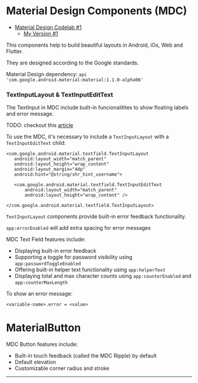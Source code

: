 # Material Design Components (MDC)

* [Material Design Codelab #1](https://codelabs.developers.google.com/codelabs/mdc-101-java/index.html#0)
    * [My Version #1](https://github.com/Gonzz-96/material-design-codelab/tree/101-starter)

This components help to build beautiful layouts in Android, iOs, Web and Flutter.

They are designed according to the Google standards.

Material Design dependency: `api 'com.google.android.material:material:1.1.0-alpha06'`


### TextInputLayout & TextInputEditText

The TextInput in MDC include built-in funcionalitites to show floating labels and error message.

TODO: checkout this [article](https://material.io/components/text-fields/)

To use the MDC, it's necessary to include a `TextInputLayout` with a `TextInputEditText` child:

```
<com.google.android.material.textfield.TextInputLayout
   android:layout_width="match_parent"
   android:layout_height="wrap_content"
   android:layout_margin="4dp"
   android:hint="@string/shr_hint_username">

   <com.google.android.material.textfield.TextInputEditText
       android:layout_width="match_parent"
       android:layout_height="wrap_content" />

</com.google.android.material.textfield.TextInputLayout>
```

`TextInputLayout` components provide built-in error feedback functionality.

`app:errorEnabled` will add extra spacing for error messages

MDC Text Field features include:

* Displaying built-in error feedback
* Supporting a toggle for password visibility using `app:passwordToggleEnabled`
* Offering built-in helper text functionality using `app:helperText`
* Displaying total and max character counts using `app:counterEnabled` and `app:counterMaxLength`

To show an error message:

```
<variable-name>.error = <value>
```

# MaterialButton

MDC Button features include:

* Built-in touch feedback (called the MDC Ripple) by default
* Default elevation
* Customizable corner radius and stroke

<hr>

